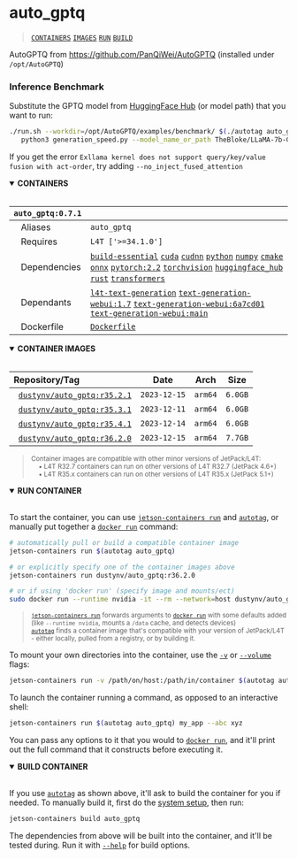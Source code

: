 # auto_gptq

> [`CONTAINERS`](#user-content-containers) [`IMAGES`](#user-content-images) [`RUN`](#user-content-run) [`BUILD`](#user-content-build)


AutoGPTQ from https://github.com/PanQiWei/AutoGPTQ (installed under `/opt/AutoGPTQ`)

### Inference Benchmark

Substitute the GPTQ model from [HuggingFace Hub](https://huggingface.co/models?search=gptq) (or model path) that you want to run:

```bash
./run.sh --workdir=/opt/AutoGPTQ/examples/benchmark/ $(./autotag auto_gptq) \
   python3 generation_speed.py --model_name_or_path TheBloke/LLaMA-7b-GPTQ --use_safetensors --max_new_tokens=128
```

If you get the error `Exllama kernel does not support query/key/value fusion with act-order`, try adding `--no_inject_fused_attention`

<details open>
<summary><b><a id="containers">CONTAINERS</a></b></summary>
<br>

| **`auto_gptq:0.7.1`** | |
| :-- | :-- |
| &nbsp;&nbsp;&nbsp;Aliases | `auto_gptq` |
| &nbsp;&nbsp;&nbsp;Requires | `L4T ['>=34.1.0']` |
| &nbsp;&nbsp;&nbsp;Dependencies | [`build-essential`](/packages/build/build-essential) [`cuda`](/packages/cuda/cuda) [`cudnn`](/packages/cuda/cudnn) [`python`](/packages/build/python) [`numpy`](/packages/numpy) [`cmake`](/packages/build/cmake/cmake_pip) [`onnx`](/packages/onnx) [`pytorch:2.2`](/packages/pytorch) [`torchvision`](/packages/pytorch/torchvision) [`huggingface_hub`](/packages/llm/huggingface_hub) [`rust`](/packages/build/rust) [`transformers`](/packages/llm/transformers) |
| &nbsp;&nbsp;&nbsp;Dependants | [`l4t-text-generation`](/packages/l4t/l4t-text-generation) [`text-generation-webui:1.7`](/packages/llm/text-generation-webui) [`text-generation-webui:6a7cd01`](/packages/llm/text-generation-webui) [`text-generation-webui:main`](/packages/llm/text-generation-webui) |
| &nbsp;&nbsp;&nbsp;Dockerfile | [`Dockerfile`](Dockerfile) |

</details>

<details open>
<summary><b><a id="images">CONTAINER IMAGES</a></b></summary>
<br>

| Repository/Tag | Date | Arch | Size |
| :-- | :--: | :--: | :--: |
| &nbsp;&nbsp;[`dustynv/auto_gptq:r35.2.1`](https://hub.docker.com/r/dustynv/auto_gptq/tags) | `2023-12-15` | `arm64` | `6.0GB` |
| &nbsp;&nbsp;[`dustynv/auto_gptq:r35.3.1`](https://hub.docker.com/r/dustynv/auto_gptq/tags) | `2023-12-11` | `arm64` | `6.0GB` |
| &nbsp;&nbsp;[`dustynv/auto_gptq:r35.4.1`](https://hub.docker.com/r/dustynv/auto_gptq/tags) | `2023-12-14` | `arm64` | `6.0GB` |
| &nbsp;&nbsp;[`dustynv/auto_gptq:r36.2.0`](https://hub.docker.com/r/dustynv/auto_gptq/tags) | `2023-12-15` | `arm64` | `7.7GB` |

> <sub>Container images are compatible with other minor versions of JetPack/L4T:</sub><br>
> <sub>&nbsp;&nbsp;&nbsp;&nbsp;• L4T R32.7 containers can run on other versions of L4T R32.7 (JetPack 4.6+)</sub><br>
> <sub>&nbsp;&nbsp;&nbsp;&nbsp;• L4T R35.x containers can run on other versions of L4T R35.x (JetPack 5.1+)</sub><br>
</details>

<details open>
<summary><b><a id="run">RUN CONTAINER</a></b></summary>
<br>

To start the container, you can use [`jetson-containers run`](/docs/run.md) and [`autotag`](/docs/run.md#autotag), or manually put together a [`docker run`](https://docs.docker.com/engine/reference/commandline/run/) command:
```bash
# automatically pull or build a compatible container image
jetson-containers run $(autotag auto_gptq)

# or explicitly specify one of the container images above
jetson-containers run dustynv/auto_gptq:r36.2.0

# or if using 'docker run' (specify image and mounts/ect)
sudo docker run --runtime nvidia -it --rm --network=host dustynv/auto_gptq:r36.2.0
```
> <sup>[`jetson-containers run`](/docs/run.md) forwards arguments to [`docker run`](https://docs.docker.com/engine/reference/commandline/run/) with some defaults added (like `--runtime nvidia`, mounts a `/data` cache, and detects devices)</sup><br>
> <sup>[`autotag`](/docs/run.md#autotag) finds a container image that's compatible with your version of JetPack/L4T - either locally, pulled from a registry, or by building it.</sup>

To mount your own directories into the container, use the [`-v`](https://docs.docker.com/engine/reference/commandline/run/#volume) or [`--volume`](https://docs.docker.com/engine/reference/commandline/run/#volume) flags:
```bash
jetson-containers run -v /path/on/host:/path/in/container $(autotag auto_gptq)
```
To launch the container running a command, as opposed to an interactive shell:
```bash
jetson-containers run $(autotag auto_gptq) my_app --abc xyz
```
You can pass any options to it that you would to [`docker run`](https://docs.docker.com/engine/reference/commandline/run/), and it'll print out the full command that it constructs before executing it.
</details>
<details open>
<summary><b><a id="build">BUILD CONTAINER</b></summary>
<br>

If you use [`autotag`](/docs/run.md#autotag) as shown above, it'll ask to build the container for you if needed.  To manually build it, first do the [system setup](/docs/setup.md), then run:
```bash
jetson-containers build auto_gptq
```
The dependencies from above will be built into the container, and it'll be tested during.  Run it with [`--help`](/jetson_containers/build.py) for build options.
</details>
